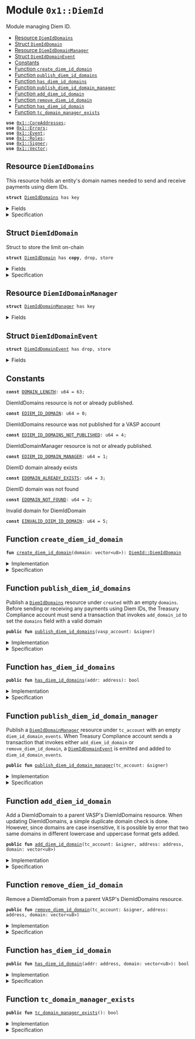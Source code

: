 
<a name="0x1_DiemId"></a>

# Module `0x1::DiemId`

Module managing Diem ID.


-  [Resource `DiemIdDomains`](#0x1_DiemId_DiemIdDomains)
-  [Struct `DiemIdDomain`](#0x1_DiemId_DiemIdDomain)
-  [Resource `DiemIdDomainManager`](#0x1_DiemId_DiemIdDomainManager)
-  [Struct `DiemIdDomainEvent`](#0x1_DiemId_DiemIdDomainEvent)
-  [Constants](#@Constants_0)
-  [Function `create_diem_id_domain`](#0x1_DiemId_create_diem_id_domain)
-  [Function `publish_diem_id_domains`](#0x1_DiemId_publish_diem_id_domains)
-  [Function `has_diem_id_domains`](#0x1_DiemId_has_diem_id_domains)
-  [Function `publish_diem_id_domain_manager`](#0x1_DiemId_publish_diem_id_domain_manager)
-  [Function `add_diem_id_domain`](#0x1_DiemId_add_diem_id_domain)
-  [Function `remove_diem_id_domain`](#0x1_DiemId_remove_diem_id_domain)
-  [Function `has_diem_id_domain`](#0x1_DiemId_has_diem_id_domain)
-  [Function `tc_domain_manager_exists`](#0x1_DiemId_tc_domain_manager_exists)


<pre><code><b>use</b> <a href="CoreAddresses.md#0x1_CoreAddresses">0x1::CoreAddresses</a>;
<b>use</b> <a href="../../../../../../move-stdlib/docs/Errors.md#0x1_Errors">0x1::Errors</a>;
<b>use</b> <a href="../../../../../../move-stdlib/docs/Event.md#0x1_Event">0x1::Event</a>;
<b>use</b> <a href="Roles.md#0x1_Roles">0x1::Roles</a>;
<b>use</b> <a href="../../../../../../move-stdlib/docs/Signer.md#0x1_Signer">0x1::Signer</a>;
<b>use</b> <a href="../../../../../../move-stdlib/docs/Vector.md#0x1_Vector">0x1::Vector</a>;
</code></pre>



<a name="0x1_DiemId_DiemIdDomains"></a>

## Resource `DiemIdDomains`

This resource holds an entity's domain names needed to send and receive payments using diem IDs.


<pre><code><b>struct</b> <a href="DiemId.md#0x1_DiemId_DiemIdDomains">DiemIdDomains</a> has key
</code></pre>



<details>
<summary>Fields</summary>


<dl>
<dt>
<code>domains: vector&lt;<a href="DiemId.md#0x1_DiemId_DiemIdDomain">DiemId::DiemIdDomain</a>&gt;</code>
</dt>
<dd>
 The list of domain names owned by this parent vasp account
</dd>
</dl>


</details>

<details>
<summary>Specification</summary>


All <code><a href="DiemId.md#0x1_DiemId_DiemIdDomain">DiemIdDomain</a></code>s stored in the <code><a href="DiemId.md#0x1_DiemId_DiemIdDomains">DiemIdDomains</a></code> resource are no more than 63 characters long.


<pre><code><b>invariant</b> <b>forall</b> i in 0..len(domains): len(domains[i].domain) &lt;= <a href="DiemId.md#0x1_DiemId_DOMAIN_LENGTH">DOMAIN_LENGTH</a>;
</code></pre>


The list of <code><a href="DiemId.md#0x1_DiemId_DiemIdDomain">DiemIdDomain</a></code>s are a set


<pre><code><b>invariant</b> <b>forall</b> i in 0..len(domains):
    <b>forall</b> j in i + 1..len(domains): domains[i] != domains[j];
</code></pre>



</details>

<a name="0x1_DiemId_DiemIdDomain"></a>

## Struct `DiemIdDomain`

Struct to store the limit on-chain


<pre><code><b>struct</b> <a href="DiemId.md#0x1_DiemId_DiemIdDomain">DiemIdDomain</a> has <b>copy</b>, drop, store
</code></pre>



<details>
<summary>Fields</summary>


<dl>
<dt>
<code>domain: vector&lt;u8&gt;</code>
</dt>
<dd>

</dd>
</dl>


</details>

<details>
<summary>Specification</summary>


All <code><a href="DiemId.md#0x1_DiemId_DiemIdDomain">DiemIdDomain</a></code>s must be no more than 63 characters long.


<pre><code><b>invariant</b> len(domain) &lt;= <a href="DiemId.md#0x1_DiemId_DOMAIN_LENGTH">DOMAIN_LENGTH</a>;
</code></pre>



</details>

<a name="0x1_DiemId_DiemIdDomainManager"></a>

## Resource `DiemIdDomainManager`



<pre><code><b>struct</b> <a href="DiemId.md#0x1_DiemId_DiemIdDomainManager">DiemIdDomainManager</a> has key
</code></pre>



<details>
<summary>Fields</summary>


<dl>
<dt>
<code>diem_id_domain_events: <a href="../../../../../../move-stdlib/docs/Event.md#0x1_Event_EventHandle">Event::EventHandle</a>&lt;<a href="DiemId.md#0x1_DiemId_DiemIdDomainEvent">DiemId::DiemIdDomainEvent</a>&gt;</code>
</dt>
<dd>
 Event handle for <code>domains</code> added or removed events. Emitted every time a domain is added
 or removed to <code>domains</code>
</dd>
</dl>


</details>

<a name="0x1_DiemId_DiemIdDomainEvent"></a>

## Struct `DiemIdDomainEvent`



<pre><code><b>struct</b> <a href="DiemId.md#0x1_DiemId_DiemIdDomainEvent">DiemIdDomainEvent</a> has drop, store
</code></pre>



<details>
<summary>Fields</summary>


<dl>
<dt>
<code>removed: bool</code>
</dt>
<dd>
 Whether a domain was added or removed
</dd>
<dt>
<code>domain: <a href="DiemId.md#0x1_DiemId_DiemIdDomain">DiemId::DiemIdDomain</a></code>
</dt>
<dd>
 Diem ID Domain string of the account
</dd>
<dt>
<code>address: address</code>
</dt>
<dd>
 On-chain account address
</dd>
</dl>


</details>

<a name="@Constants_0"></a>

## Constants


<a name="0x1_DiemId_DOMAIN_LENGTH"></a>



<pre><code><b>const</b> <a href="DiemId.md#0x1_DiemId_DOMAIN_LENGTH">DOMAIN_LENGTH</a>: u64 = 63;
</code></pre>



<a name="0x1_DiemId_EDIEM_ID_DOMAIN"></a>

DiemIdDomains resource is not or already published.


<pre><code><b>const</b> <a href="DiemId.md#0x1_DiemId_EDIEM_ID_DOMAIN">EDIEM_ID_DOMAIN</a>: u64 = 0;
</code></pre>



<a name="0x1_DiemId_EDIEM_ID_DOMAINS_NOT_PUBLISHED"></a>

DiemIdDomains resource was not published for a VASP account


<pre><code><b>const</b> <a href="DiemId.md#0x1_DiemId_EDIEM_ID_DOMAINS_NOT_PUBLISHED">EDIEM_ID_DOMAINS_NOT_PUBLISHED</a>: u64 = 4;
</code></pre>



<a name="0x1_DiemId_EDIEM_ID_DOMAIN_MANAGER"></a>

DiemIdDomainManager resource is not or already published.


<pre><code><b>const</b> <a href="DiemId.md#0x1_DiemId_EDIEM_ID_DOMAIN_MANAGER">EDIEM_ID_DOMAIN_MANAGER</a>: u64 = 1;
</code></pre>



<a name="0x1_DiemId_EDOMAIN_ALREADY_EXISTS"></a>

DiemID domain already exists


<pre><code><b>const</b> <a href="DiemId.md#0x1_DiemId_EDOMAIN_ALREADY_EXISTS">EDOMAIN_ALREADY_EXISTS</a>: u64 = 3;
</code></pre>



<a name="0x1_DiemId_EDOMAIN_NOT_FOUND"></a>

DiemID domain was not found


<pre><code><b>const</b> <a href="DiemId.md#0x1_DiemId_EDOMAIN_NOT_FOUND">EDOMAIN_NOT_FOUND</a>: u64 = 2;
</code></pre>



<a name="0x1_DiemId_EINVALID_DIEM_ID_DOMAIN"></a>

Invalid domain for DiemIdDomain


<pre><code><b>const</b> <a href="DiemId.md#0x1_DiemId_EINVALID_DIEM_ID_DOMAIN">EINVALID_DIEM_ID_DOMAIN</a>: u64 = 5;
</code></pre>



<a name="0x1_DiemId_create_diem_id_domain"></a>

## Function `create_diem_id_domain`



<pre><code><b>fun</b> <a href="DiemId.md#0x1_DiemId_create_diem_id_domain">create_diem_id_domain</a>(domain: vector&lt;u8&gt;): <a href="DiemId.md#0x1_DiemId_DiemIdDomain">DiemId::DiemIdDomain</a>
</code></pre>



<details>
<summary>Implementation</summary>


<pre><code><b>fun</b> <a href="DiemId.md#0x1_DiemId_create_diem_id_domain">create_diem_id_domain</a>(domain: vector&lt;u8&gt;): <a href="DiemId.md#0x1_DiemId_DiemIdDomain">DiemIdDomain</a> {
    <b>assert</b>(<a href="../../../../../../move-stdlib/docs/Vector.md#0x1_Vector_length">Vector::length</a>(&domain) &lt;= <a href="DiemId.md#0x1_DiemId_DOMAIN_LENGTH">DOMAIN_LENGTH</a>, <a href="../../../../../../move-stdlib/docs/Errors.md#0x1_Errors_invalid_argument">Errors::invalid_argument</a>(<a href="DiemId.md#0x1_DiemId_EINVALID_DIEM_ID_DOMAIN">EINVALID_DIEM_ID_DOMAIN</a>));
    <a href="DiemId.md#0x1_DiemId_DiemIdDomain">DiemIdDomain</a>{ domain }
}
</code></pre>



</details>

<details>
<summary>Specification</summary>



<pre><code><b>include</b> <a href="DiemId.md#0x1_DiemId_CreateDiemIdDomainAbortsIf">CreateDiemIdDomainAbortsIf</a>;
<b>ensures</b> result == <a href="DiemId.md#0x1_DiemId_DiemIdDomain">DiemIdDomain</a> { domain };
</code></pre>




<a name="0x1_DiemId_CreateDiemIdDomainAbortsIf"></a>


<pre><code><b>schema</b> <a href="DiemId.md#0x1_DiemId_CreateDiemIdDomainAbortsIf">CreateDiemIdDomainAbortsIf</a> {
    domain: vector&lt;u8&gt;;
    <b>aborts_if</b> <a href="../../../../../../move-stdlib/docs/Vector.md#0x1_Vector_length">Vector::length</a>(domain) &gt; <a href="DiemId.md#0x1_DiemId_DOMAIN_LENGTH">DOMAIN_LENGTH</a> <b>with</b> <a href="../../../../../../move-stdlib/docs/Errors.md#0x1_Errors_INVALID_ARGUMENT">Errors::INVALID_ARGUMENT</a>;
}
</code></pre>



</details>

<a name="0x1_DiemId_publish_diem_id_domains"></a>

## Function `publish_diem_id_domains`

Publish a <code><a href="DiemId.md#0x1_DiemId_DiemIdDomains">DiemIdDomains</a></code> resource under <code>created</code> with an empty <code>domains</code>.
Before sending or receiving any payments using Diem IDs, the Treasury Compliance account must send
a transaction that invokes <code>add_domain_id</code> to set the <code>domains</code> field with a valid domain


<pre><code><b>public</b> <b>fun</b> <a href="DiemId.md#0x1_DiemId_publish_diem_id_domains">publish_diem_id_domains</a>(vasp_account: &signer)
</code></pre>



<details>
<summary>Implementation</summary>


<pre><code><b>public</b> <b>fun</b> <a href="DiemId.md#0x1_DiemId_publish_diem_id_domains">publish_diem_id_domains</a>(
    vasp_account: &signer,
) {
    <a href="Roles.md#0x1_Roles_assert_parent_vasp_role">Roles::assert_parent_vasp_role</a>(vasp_account);
    <b>assert</b>(
        !<b>exists</b>&lt;<a href="DiemId.md#0x1_DiemId_DiemIdDomains">DiemIdDomains</a>&gt;(<a href="../../../../../../move-stdlib/docs/Signer.md#0x1_Signer_address_of">Signer::address_of</a>(vasp_account)),
        <a href="../../../../../../move-stdlib/docs/Errors.md#0x1_Errors_already_published">Errors::already_published</a>(<a href="DiemId.md#0x1_DiemId_EDIEM_ID_DOMAIN">EDIEM_ID_DOMAIN</a>)
    );
    move_to(vasp_account, <a href="DiemId.md#0x1_DiemId_DiemIdDomains">DiemIdDomains</a> {
        domains: <a href="../../../../../../move-stdlib/docs/Vector.md#0x1_Vector_empty">Vector::empty</a>(),
    })
}
</code></pre>



</details>

<details>
<summary>Specification</summary>



<pre><code><b>let</b> vasp_addr = <a href="../../../../../../move-stdlib/docs/Signer.md#0x1_Signer_spec_address_of">Signer::spec_address_of</a>(vasp_account);
<b>include</b> <a href="Roles.md#0x1_Roles_AbortsIfNotParentVasp">Roles::AbortsIfNotParentVasp</a>{account: vasp_account};
<b>include</b> <a href="DiemId.md#0x1_DiemId_PublishDiemIdDomainsAbortsIf">PublishDiemIdDomainsAbortsIf</a>;
<b>include</b> <a href="DiemId.md#0x1_DiemId_PublishDiemIdDomainsEnsures">PublishDiemIdDomainsEnsures</a>;
</code></pre>




<a name="0x1_DiemId_PublishDiemIdDomainsAbortsIf"></a>


<pre><code><b>schema</b> <a href="DiemId.md#0x1_DiemId_PublishDiemIdDomainsAbortsIf">PublishDiemIdDomainsAbortsIf</a> {
    vasp_addr: address;
    <b>aborts_if</b> <a href="DiemId.md#0x1_DiemId_has_diem_id_domains">has_diem_id_domains</a>(vasp_addr) <b>with</b> <a href="../../../../../../move-stdlib/docs/Errors.md#0x1_Errors_ALREADY_PUBLISHED">Errors::ALREADY_PUBLISHED</a>;
}
</code></pre>




<a name="0x1_DiemId_PublishDiemIdDomainsEnsures"></a>


<pre><code><b>schema</b> <a href="DiemId.md#0x1_DiemId_PublishDiemIdDomainsEnsures">PublishDiemIdDomainsEnsures</a> {
    vasp_addr: address;
    <b>ensures</b> <b>exists</b>&lt;<a href="DiemId.md#0x1_DiemId_DiemIdDomains">DiemIdDomains</a>&gt;(vasp_addr);
    <b>ensures</b> <a href="../../../../../../move-stdlib/docs/Vector.md#0x1_Vector_is_empty">Vector::is_empty</a>(<b>global</b>&lt;<a href="DiemId.md#0x1_DiemId_DiemIdDomains">DiemIdDomains</a>&gt;(vasp_addr).domains);
}
</code></pre>



</details>

<a name="0x1_DiemId_has_diem_id_domains"></a>

## Function `has_diem_id_domains`



<pre><code><b>public</b> <b>fun</b> <a href="DiemId.md#0x1_DiemId_has_diem_id_domains">has_diem_id_domains</a>(addr: address): bool
</code></pre>



<details>
<summary>Implementation</summary>


<pre><code><b>public</b> <b>fun</b> <a href="DiemId.md#0x1_DiemId_has_diem_id_domains">has_diem_id_domains</a>(addr: address): bool {
    <b>exists</b>&lt;<a href="DiemId.md#0x1_DiemId_DiemIdDomains">DiemIdDomains</a>&gt;(addr)
}
</code></pre>



</details>

<details>
<summary>Specification</summary>



<pre><code><b>aborts_if</b> <b>false</b>;
<b>ensures</b> result == <b>exists</b>&lt;<a href="DiemId.md#0x1_DiemId_DiemIdDomains">DiemIdDomains</a>&gt;(addr);
</code></pre>



</details>

<a name="0x1_DiemId_publish_diem_id_domain_manager"></a>

## Function `publish_diem_id_domain_manager`

Publish a <code><a href="DiemId.md#0x1_DiemId_DiemIdDomainManager">DiemIdDomainManager</a></code> resource under <code>tc_account</code> with an empty <code>diem_id_domain_events</code>.
When Treasury Compliance account sends a transaction that invokes either <code>add_diem_id_domain</code> or
<code>remove_diem_id_domain</code>, a <code><a href="DiemId.md#0x1_DiemId_DiemIdDomainEvent">DiemIdDomainEvent</a></code> is emitted and added to <code>diem_id_domain_events</code>.


<pre><code><b>public</b> <b>fun</b> <a href="DiemId.md#0x1_DiemId_publish_diem_id_domain_manager">publish_diem_id_domain_manager</a>(tc_account: &signer)
</code></pre>



<details>
<summary>Implementation</summary>


<pre><code><b>public</b> <b>fun</b> <a href="DiemId.md#0x1_DiemId_publish_diem_id_domain_manager">publish_diem_id_domain_manager</a>(
    tc_account : &signer,
) {
    <a href="Roles.md#0x1_Roles_assert_treasury_compliance">Roles::assert_treasury_compliance</a>(tc_account);
    <b>assert</b>(
        !<b>exists</b>&lt;<a href="DiemId.md#0x1_DiemId_DiemIdDomainManager">DiemIdDomainManager</a>&gt;(<a href="../../../../../../move-stdlib/docs/Signer.md#0x1_Signer_address_of">Signer::address_of</a>(tc_account)),
        <a href="../../../../../../move-stdlib/docs/Errors.md#0x1_Errors_already_published">Errors::already_published</a>(<a href="DiemId.md#0x1_DiemId_EDIEM_ID_DOMAIN_MANAGER">EDIEM_ID_DOMAIN_MANAGER</a>)
    );
    move_to(
        tc_account,
        <a href="DiemId.md#0x1_DiemId_DiemIdDomainManager">DiemIdDomainManager</a> {
            diem_id_domain_events: <a href="../../../../../../move-stdlib/docs/Event.md#0x1_Event_new_event_handle">Event::new_event_handle</a>&lt;<a href="DiemId.md#0x1_DiemId_DiemIdDomainEvent">DiemIdDomainEvent</a>&gt;(tc_account),
        }
    );
}
</code></pre>



</details>

<details>
<summary>Specification</summary>



<pre><code><b>include</b> <a href="Roles.md#0x1_Roles_AbortsIfNotTreasuryCompliance">Roles::AbortsIfNotTreasuryCompliance</a>{account: tc_account};
<b>aborts_if</b> <a href="DiemId.md#0x1_DiemId_tc_domain_manager_exists">tc_domain_manager_exists</a>() <b>with</b> <a href="../../../../../../move-stdlib/docs/Errors.md#0x1_Errors_ALREADY_PUBLISHED">Errors::ALREADY_PUBLISHED</a>;
<b>ensures</b> <b>exists</b>&lt;<a href="DiemId.md#0x1_DiemId_DiemIdDomainManager">DiemIdDomainManager</a>&gt;(<a href="../../../../../../move-stdlib/docs/Signer.md#0x1_Signer_spec_address_of">Signer::spec_address_of</a>(tc_account));
</code></pre>



</details>

<a name="0x1_DiemId_add_diem_id_domain"></a>

## Function `add_diem_id_domain`

Add a DiemIdDomain to a parent VASP's DiemIdDomains resource.
When updating DiemIdDomains, a simple duplicate domain check is done.
However, since domains are case insensitive, it is possible by error that two same domains in
different lowercase and uppercase format gets added.


<pre><code><b>public</b> <b>fun</b> <a href="DiemId.md#0x1_DiemId_add_diem_id_domain">add_diem_id_domain</a>(tc_account: &signer, address: address, domain: vector&lt;u8&gt;)
</code></pre>



<details>
<summary>Implementation</summary>


<pre><code><b>public</b> <b>fun</b> <a href="DiemId.md#0x1_DiemId_add_diem_id_domain">add_diem_id_domain</a>(
    tc_account: &signer,
    address: address,
    domain: vector&lt;u8&gt;,
) <b>acquires</b> <a href="DiemId.md#0x1_DiemId_DiemIdDomainManager">DiemIdDomainManager</a>, <a href="DiemId.md#0x1_DiemId_DiemIdDomains">DiemIdDomains</a> {
    <a href="Roles.md#0x1_Roles_assert_treasury_compliance">Roles::assert_treasury_compliance</a>(tc_account);
    <b>assert</b>(<a href="DiemId.md#0x1_DiemId_tc_domain_manager_exists">tc_domain_manager_exists</a>(), <a href="../../../../../../move-stdlib/docs/Errors.md#0x1_Errors_not_published">Errors::not_published</a>(<a href="DiemId.md#0x1_DiemId_EDIEM_ID_DOMAIN_MANAGER">EDIEM_ID_DOMAIN_MANAGER</a>));
    <b>assert</b>(
        <b>exists</b>&lt;<a href="DiemId.md#0x1_DiemId_DiemIdDomains">DiemIdDomains</a>&gt;(address),
        <a href="../../../../../../move-stdlib/docs/Errors.md#0x1_Errors_not_published">Errors::not_published</a>(<a href="DiemId.md#0x1_DiemId_EDIEM_ID_DOMAINS_NOT_PUBLISHED">EDIEM_ID_DOMAINS_NOT_PUBLISHED</a>)
    );

    <b>let</b> account_domains = borrow_global_mut&lt;<a href="DiemId.md#0x1_DiemId_DiemIdDomains">DiemIdDomains</a>&gt;(address);
    <b>let</b> diem_id_domain = <a href="DiemId.md#0x1_DiemId_create_diem_id_domain">create_diem_id_domain</a>(domain);

    <b>assert</b>(
        !<a href="../../../../../../move-stdlib/docs/Vector.md#0x1_Vector_contains">Vector::contains</a>(&account_domains.domains, &diem_id_domain),
        <a href="../../../../../../move-stdlib/docs/Errors.md#0x1_Errors_invalid_argument">Errors::invalid_argument</a>(<a href="DiemId.md#0x1_DiemId_EDOMAIN_ALREADY_EXISTS">EDOMAIN_ALREADY_EXISTS</a>)
    );

    <a href="../../../../../../move-stdlib/docs/Vector.md#0x1_Vector_push_back">Vector::push_back</a>(&<b>mut</b> account_domains.domains, <b>copy</b> diem_id_domain);

    <a href="../../../../../../move-stdlib/docs/Event.md#0x1_Event_emit_event">Event::emit_event</a>(
        &<b>mut</b> borrow_global_mut&lt;<a href="DiemId.md#0x1_DiemId_DiemIdDomainManager">DiemIdDomainManager</a>&gt;(<a href="CoreAddresses.md#0x1_CoreAddresses_TREASURY_COMPLIANCE_ADDRESS">CoreAddresses::TREASURY_COMPLIANCE_ADDRESS</a>()).diem_id_domain_events,
        <a href="DiemId.md#0x1_DiemId_DiemIdDomainEvent">DiemIdDomainEvent</a> {
            removed: <b>false</b>,
            domain: diem_id_domain,
            address,
        },
    );
}
</code></pre>



</details>

<details>
<summary>Specification</summary>



<pre><code><b>include</b> <a href="DiemId.md#0x1_DiemId_AddDiemIdDomainAbortsIf">AddDiemIdDomainAbortsIf</a>;
<b>include</b> <a href="DiemId.md#0x1_DiemId_AddDiemIdDomainEnsures">AddDiemIdDomainEnsures</a>;
<b>include</b> <a href="DiemId.md#0x1_DiemId_AddDiemIdDomainEmits">AddDiemIdDomainEmits</a>;
</code></pre>




<a name="0x1_DiemId_AddDiemIdDomainAbortsIf"></a>


<pre><code><b>schema</b> <a href="DiemId.md#0x1_DiemId_AddDiemIdDomainAbortsIf">AddDiemIdDomainAbortsIf</a> {
    tc_account: signer;
    address: address;
    domain: vector&lt;u8&gt;;
    <b>let</b> domains = <b>global</b>&lt;<a href="DiemId.md#0x1_DiemId_DiemIdDomains">DiemIdDomains</a>&gt;(address).domains;
    <b>include</b> <a href="Roles.md#0x1_Roles_AbortsIfNotTreasuryCompliance">Roles::AbortsIfNotTreasuryCompliance</a>{account: tc_account};
    <b>include</b> <a href="DiemId.md#0x1_DiemId_CreateDiemIdDomainAbortsIf">CreateDiemIdDomainAbortsIf</a>;
    <b>aborts_if</b> !<b>exists</b>&lt;<a href="DiemId.md#0x1_DiemId_DiemIdDomains">DiemIdDomains</a>&gt;(address) <b>with</b> <a href="../../../../../../move-stdlib/docs/Errors.md#0x1_Errors_NOT_PUBLISHED">Errors::NOT_PUBLISHED</a>;
    <b>aborts_if</b> !<a href="DiemId.md#0x1_DiemId_tc_domain_manager_exists">tc_domain_manager_exists</a>() <b>with</b> <a href="../../../../../../move-stdlib/docs/Errors.md#0x1_Errors_NOT_PUBLISHED">Errors::NOT_PUBLISHED</a>;
    <b>aborts_if</b> contains(domains, <a href="DiemId.md#0x1_DiemId_DiemIdDomain">DiemIdDomain</a> { domain }) <b>with</b> <a href="../../../../../../move-stdlib/docs/Errors.md#0x1_Errors_INVALID_ARGUMENT">Errors::INVALID_ARGUMENT</a>;
}
</code></pre>




<a name="0x1_DiemId_AddDiemIdDomainEnsures"></a>


<pre><code><b>schema</b> <a href="DiemId.md#0x1_DiemId_AddDiemIdDomainEnsures">AddDiemIdDomainEnsures</a> {
    address: address;
    domain: vector&lt;u8&gt;;
    <b>let</b> post domains = <b>global</b>&lt;<a href="DiemId.md#0x1_DiemId_DiemIdDomains">DiemIdDomains</a>&gt;(address).domains;
    <b>ensures</b> contains(domains, <a href="DiemId.md#0x1_DiemId_DiemIdDomain">DiemIdDomain</a> { domain });
}
</code></pre>




<a name="0x1_DiemId_AddDiemIdDomainEmits"></a>


<pre><code><b>schema</b> <a href="DiemId.md#0x1_DiemId_AddDiemIdDomainEmits">AddDiemIdDomainEmits</a> {
    address: address;
    domain: vector&lt;u8&gt;;
    <b>let</b> handle = <b>global</b>&lt;<a href="DiemId.md#0x1_DiemId_DiemIdDomainManager">DiemIdDomainManager</a>&gt;(<a href="CoreAddresses.md#0x1_CoreAddresses_TREASURY_COMPLIANCE_ADDRESS">CoreAddresses::TREASURY_COMPLIANCE_ADDRESS</a>()).diem_id_domain_events;
    <b>let</b> msg = <a href="DiemId.md#0x1_DiemId_DiemIdDomainEvent">DiemIdDomainEvent</a> {
        removed: <b>false</b>,
        domain: <a href="DiemId.md#0x1_DiemId_DiemIdDomain">DiemIdDomain</a> { domain },
        address,
    };
    emits msg <b>to</b> handle;
}
</code></pre>



</details>

<a name="0x1_DiemId_remove_diem_id_domain"></a>

## Function `remove_diem_id_domain`

Remove a DiemIdDomain from a parent VASP's DiemIdDomains resource.


<pre><code><b>public</b> <b>fun</b> <a href="DiemId.md#0x1_DiemId_remove_diem_id_domain">remove_diem_id_domain</a>(tc_account: &signer, address: address, domain: vector&lt;u8&gt;)
</code></pre>



<details>
<summary>Implementation</summary>


<pre><code><b>public</b> <b>fun</b> <a href="DiemId.md#0x1_DiemId_remove_diem_id_domain">remove_diem_id_domain</a>(
    tc_account: &signer,
    address: address,
    domain: vector&lt;u8&gt;,
) <b>acquires</b> <a href="DiemId.md#0x1_DiemId_DiemIdDomainManager">DiemIdDomainManager</a>, <a href="DiemId.md#0x1_DiemId_DiemIdDomains">DiemIdDomains</a> {
    <a href="Roles.md#0x1_Roles_assert_treasury_compliance">Roles::assert_treasury_compliance</a>(tc_account);
    <b>assert</b>(<a href="DiemId.md#0x1_DiemId_tc_domain_manager_exists">tc_domain_manager_exists</a>(), <a href="../../../../../../move-stdlib/docs/Errors.md#0x1_Errors_not_published">Errors::not_published</a>(<a href="DiemId.md#0x1_DiemId_EDIEM_ID_DOMAIN_MANAGER">EDIEM_ID_DOMAIN_MANAGER</a>));
    <b>assert</b>(
        <b>exists</b>&lt;<a href="DiemId.md#0x1_DiemId_DiemIdDomains">DiemIdDomains</a>&gt;(address),
        <a href="../../../../../../move-stdlib/docs/Errors.md#0x1_Errors_not_published">Errors::not_published</a>(<a href="DiemId.md#0x1_DiemId_EDIEM_ID_DOMAINS_NOT_PUBLISHED">EDIEM_ID_DOMAINS_NOT_PUBLISHED</a>)
    );

    <b>let</b> account_domains = borrow_global_mut&lt;<a href="DiemId.md#0x1_DiemId_DiemIdDomains">DiemIdDomains</a>&gt;(address);
    <b>let</b> diem_id_domain = <a href="DiemId.md#0x1_DiemId_create_diem_id_domain">create_diem_id_domain</a>(domain);

    <b>let</b> (has, index) = <a href="../../../../../../move-stdlib/docs/Vector.md#0x1_Vector_index_of">Vector::index_of</a>(&account_domains.domains, &diem_id_domain);
    <b>if</b> (has) {
        <a href="../../../../../../move-stdlib/docs/Vector.md#0x1_Vector_remove">Vector::remove</a>(&<b>mut</b> account_domains.domains, index);
    } <b>else</b> {
        <b>abort</b> <a href="../../../../../../move-stdlib/docs/Errors.md#0x1_Errors_invalid_argument">Errors::invalid_argument</a>(<a href="DiemId.md#0x1_DiemId_EDOMAIN_NOT_FOUND">EDOMAIN_NOT_FOUND</a>)
    };

    <a href="../../../../../../move-stdlib/docs/Event.md#0x1_Event_emit_event">Event::emit_event</a>(
        &<b>mut</b> borrow_global_mut&lt;<a href="DiemId.md#0x1_DiemId_DiemIdDomainManager">DiemIdDomainManager</a>&gt;(<a href="CoreAddresses.md#0x1_CoreAddresses_TREASURY_COMPLIANCE_ADDRESS">CoreAddresses::TREASURY_COMPLIANCE_ADDRESS</a>()).diem_id_domain_events,
        <a href="DiemId.md#0x1_DiemId_DiemIdDomainEvent">DiemIdDomainEvent</a> {
            removed: <b>true</b>,
            domain: diem_id_domain,
            address: address,
        },
    );
}
</code></pre>



</details>

<details>
<summary>Specification</summary>



<pre><code><b>include</b> <a href="DiemId.md#0x1_DiemId_RemoveDiemIdDomainAbortsIf">RemoveDiemIdDomainAbortsIf</a>;
<b>include</b> <a href="DiemId.md#0x1_DiemId_RemoveDiemIdDomainEnsures">RemoveDiemIdDomainEnsures</a>;
<b>include</b> <a href="DiemId.md#0x1_DiemId_RemoveDiemIdDomainEmits">RemoveDiemIdDomainEmits</a>;
</code></pre>




<a name="0x1_DiemId_RemoveDiemIdDomainAbortsIf"></a>


<pre><code><b>schema</b> <a href="DiemId.md#0x1_DiemId_RemoveDiemIdDomainAbortsIf">RemoveDiemIdDomainAbortsIf</a> {
    tc_account: signer;
    address: address;
    domain: vector&lt;u8&gt;;
    <b>let</b> domains = <b>global</b>&lt;<a href="DiemId.md#0x1_DiemId_DiemIdDomains">DiemIdDomains</a>&gt;(address).domains;
    <b>include</b> <a href="Roles.md#0x1_Roles_AbortsIfNotTreasuryCompliance">Roles::AbortsIfNotTreasuryCompliance</a>{account: tc_account};
    <b>include</b> <a href="DiemId.md#0x1_DiemId_CreateDiemIdDomainAbortsIf">CreateDiemIdDomainAbortsIf</a>;
    <b>aborts_if</b> !<b>exists</b>&lt;<a href="DiemId.md#0x1_DiemId_DiemIdDomains">DiemIdDomains</a>&gt;(address) <b>with</b> <a href="../../../../../../move-stdlib/docs/Errors.md#0x1_Errors_NOT_PUBLISHED">Errors::NOT_PUBLISHED</a>;
    <b>aborts_if</b> !<a href="DiemId.md#0x1_DiemId_tc_domain_manager_exists">tc_domain_manager_exists</a>() <b>with</b> <a href="../../../../../../move-stdlib/docs/Errors.md#0x1_Errors_NOT_PUBLISHED">Errors::NOT_PUBLISHED</a>;
    <b>aborts_if</b> !contains(domains, <a href="DiemId.md#0x1_DiemId_DiemIdDomain">DiemIdDomain</a> { domain }) <b>with</b> <a href="../../../../../../move-stdlib/docs/Errors.md#0x1_Errors_INVALID_ARGUMENT">Errors::INVALID_ARGUMENT</a>;
}
</code></pre>




<a name="0x1_DiemId_RemoveDiemIdDomainEnsures"></a>


<pre><code><b>schema</b> <a href="DiemId.md#0x1_DiemId_RemoveDiemIdDomainEnsures">RemoveDiemIdDomainEnsures</a> {
    address: address;
    domain: vector&lt;u8&gt;;
    <b>let</b> post domains = <b>global</b>&lt;<a href="DiemId.md#0x1_DiemId_DiemIdDomains">DiemIdDomains</a>&gt;(address).domains;
    <b>ensures</b> !contains(domains, <a href="DiemId.md#0x1_DiemId_DiemIdDomain">DiemIdDomain</a> { domain });
}
</code></pre>




<a name="0x1_DiemId_RemoveDiemIdDomainEmits"></a>


<pre><code><b>schema</b> <a href="DiemId.md#0x1_DiemId_RemoveDiemIdDomainEmits">RemoveDiemIdDomainEmits</a> {
    tc_account: signer;
    address: address;
    domain: vector&lt;u8&gt;;
    <b>let</b> handle = <b>global</b>&lt;<a href="DiemId.md#0x1_DiemId_DiemIdDomainManager">DiemIdDomainManager</a>&gt;(<a href="CoreAddresses.md#0x1_CoreAddresses_TREASURY_COMPLIANCE_ADDRESS">CoreAddresses::TREASURY_COMPLIANCE_ADDRESS</a>()).diem_id_domain_events;
    <b>let</b> msg = <a href="DiemId.md#0x1_DiemId_DiemIdDomainEvent">DiemIdDomainEvent</a> {
        removed: <b>true</b>,
        domain: <a href="DiemId.md#0x1_DiemId_DiemIdDomain">DiemIdDomain</a> { domain },
        address,
    };
    emits msg <b>to</b> handle;
}
</code></pre>



</details>

<a name="0x1_DiemId_has_diem_id_domain"></a>

## Function `has_diem_id_domain`



<pre><code><b>public</b> <b>fun</b> <a href="DiemId.md#0x1_DiemId_has_diem_id_domain">has_diem_id_domain</a>(addr: address, domain: vector&lt;u8&gt;): bool
</code></pre>



<details>
<summary>Implementation</summary>


<pre><code><b>public</b> <b>fun</b> <a href="DiemId.md#0x1_DiemId_has_diem_id_domain">has_diem_id_domain</a>(addr: address, domain: vector&lt;u8&gt;): bool <b>acquires</b> <a href="DiemId.md#0x1_DiemId_DiemIdDomains">DiemIdDomains</a> {
    <b>assert</b>(
        <b>exists</b>&lt;<a href="DiemId.md#0x1_DiemId_DiemIdDomains">DiemIdDomains</a>&gt;(addr),
        <a href="../../../../../../move-stdlib/docs/Errors.md#0x1_Errors_not_published">Errors::not_published</a>(<a href="DiemId.md#0x1_DiemId_EDIEM_ID_DOMAINS_NOT_PUBLISHED">EDIEM_ID_DOMAINS_NOT_PUBLISHED</a>)
    );
    <b>let</b> account_domains = borrow_global&lt;<a href="DiemId.md#0x1_DiemId_DiemIdDomains">DiemIdDomains</a>&gt;(addr);
    <b>let</b> diem_id_domain = <a href="DiemId.md#0x1_DiemId_create_diem_id_domain">create_diem_id_domain</a>(domain);
    <a href="../../../../../../move-stdlib/docs/Vector.md#0x1_Vector_contains">Vector::contains</a>(&account_domains.domains, &diem_id_domain)
}
</code></pre>



</details>

<details>
<summary>Specification</summary>



<pre><code><b>include</b> <a href="DiemId.md#0x1_DiemId_HasDiemIdDomainAbortsIf">HasDiemIdDomainAbortsIf</a>;
<b>let</b> id_domain = <a href="DiemId.md#0x1_DiemId_DiemIdDomain">DiemIdDomain</a> { domain };
<b>ensures</b> result == contains(<b>global</b>&lt;<a href="DiemId.md#0x1_DiemId_DiemIdDomains">DiemIdDomains</a>&gt;(addr).domains, id_domain);
</code></pre>




<a name="0x1_DiemId_HasDiemIdDomainAbortsIf"></a>


<pre><code><b>schema</b> <a href="DiemId.md#0x1_DiemId_HasDiemIdDomainAbortsIf">HasDiemIdDomainAbortsIf</a> {
    addr: address;
    domain: vector&lt;u8&gt;;
    <b>include</b> <a href="DiemId.md#0x1_DiemId_CreateDiemIdDomainAbortsIf">CreateDiemIdDomainAbortsIf</a>;
    <b>aborts_if</b> !<b>exists</b>&lt;<a href="DiemId.md#0x1_DiemId_DiemIdDomains">DiemIdDomains</a>&gt;(addr) <b>with</b> <a href="../../../../../../move-stdlib/docs/Errors.md#0x1_Errors_NOT_PUBLISHED">Errors::NOT_PUBLISHED</a>;
}
</code></pre>



</details>

<a name="0x1_DiemId_tc_domain_manager_exists"></a>

## Function `tc_domain_manager_exists`



<pre><code><b>public</b> <b>fun</b> <a href="DiemId.md#0x1_DiemId_tc_domain_manager_exists">tc_domain_manager_exists</a>(): bool
</code></pre>



<details>
<summary>Implementation</summary>


<pre><code><b>public</b> <b>fun</b> <a href="DiemId.md#0x1_DiemId_tc_domain_manager_exists">tc_domain_manager_exists</a>(): bool {
    <b>exists</b>&lt;<a href="DiemId.md#0x1_DiemId_DiemIdDomainManager">DiemIdDomainManager</a>&gt;(<a href="CoreAddresses.md#0x1_CoreAddresses_TREASURY_COMPLIANCE_ADDRESS">CoreAddresses::TREASURY_COMPLIANCE_ADDRESS</a>())
}
</code></pre>



</details>

<details>
<summary>Specification</summary>



<pre><code><b>aborts_if</b> <b>false</b>;
<b>ensures</b> result == <b>exists</b>&lt;<a href="DiemId.md#0x1_DiemId_DiemIdDomainManager">DiemIdDomainManager</a>&gt;(<a href="CoreAddresses.md#0x1_CoreAddresses_TREASURY_COMPLIANCE_ADDRESS">CoreAddresses::TREASURY_COMPLIANCE_ADDRESS</a>());
</code></pre>



</details>


[//]: # ("File containing references which can be used from documentation")
[ACCESS_CONTROL]: https://github.com/diem/dip/blob/main/dips/dip-2.md
[ROLE]: https://github.com/diem/dip/blob/main/dips/dip-2.md#roles
[PERMISSION]: https://github.com/diem/dip/blob/main/dips/dip-2.md#permissions
